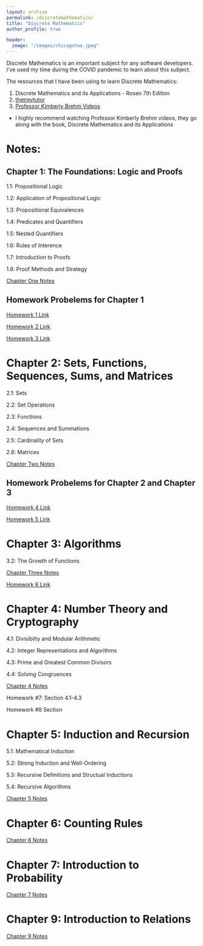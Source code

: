 ```yaml
---
layout: archive
permalink: /discretemathematics/
title: "Discrete Mathematics"
author_profile: true

header:
  image: "/images/chicagotwo.jpeg"
---
```



Discrete Mathematics is an important subject for any software developers. I've used my time duirng the COVID pandemic to learn about this subject. 

The resources that I have been using to learn Discrete Mathematics:

1. Discrete Mathematics and its Applications - Rosen 7th Edition
2. [thetrevtutor](https://trevtutor.com/discretemath/discretemath1/)
3. [Professor Kimberly Brehm Videos](https://www.youtube.com/watch?v=A3Ffwsnad0k&list=PLl-gb0E4MII28GykmtuBXNUNoej-vY5Rz)

- I highly recommend watching Professor Kimberly Brehm videos, they go along with the book, Discrete Mathematics and its Applications

# Notes:

## Chapter 1: The Foundations: Logic and Proofs

1.1: Propositional Logic

1.2: Application of Propositional Logic

1.3: Propositional Equivalences

1.4: Predicates and Quantifiers

1.5: Nested Quantifiers

1.6: Rules of Interence

1.7: Introduction to Proofs

1.8: Proof Methods and Strategy

[Chapter One Notes](https://github.com/devinpowers/discrete-mathematics/blob/master/Chapter%201.1-1.7%20Logic%20and%20Proofs.pdf)

## Homework Probelems for Chapter 1

[Homework 1 Link](https://github.com/devinpowers/discrete-mathematics/blob/master/Homework%20Problems/HW%231.pdf)

[Homework 2 Link](https://github.com/devinpowers/discrete-mathematics/blob/master/Homework%20Problems/HW%232.pdf)

[Homework 3 Link](https://github.com/devinpowers/discrete-mathematics/blob/master/Homework%20Problems/HW%233.pdf)

# Chapter 2: Sets, Functions, Sequences, Sums, and Matrices

2.1: Sets

2.2: Set Operations

2.3: Functions

2.4: Sequences and Summations

2.5: Cardinality of Sets

2.6: Matrices

[Chapter Two Notes](https://github.com/devinpowers/discrete-mathematics/blob/master/Chapter%202.1-2.6%20Basic%20Structures%20.pdf)

## Homework Probelems for Chapter 2 and Chapter 3

[Homework 4 Link](https://github.com/devinpowers/discrete-mathematics/blob/master/Homework%20Problems/HW%234.pdf)

[Homework 5 Link](https://github.com/devinpowers/discrete-mathematics/blob/master/Homework%20Problems/HW%235.pdf)

# Chapter 3: Algorithms

3.2: The Growth of Functions

[Chapter Three Notes](https://github.com/devinpowers/discrete-mathematics/blob/master/%20Chapter%203.2%20Growth%20Rate%20of%20Functions.pdf)

[Homework 6 Link](https://github.com/devinpowers/discrete-mathematics/blob/master/Homework%20Problems/HW%236.pdf)

# Chapter 4: Number Theory and Cryptography

4.1: Divisibilty and Modular Arithmetic

4.2: Integer Representations and Algorithms

4.3: Prime and Greatest Common Divisors

4.4: Solving Congruences

[Chapter 4 Notes](https://github.com/devinpowers/discrete-mathematics/blob/master/Chapter%204.1-4.4%20Number%20Theory.pdf)

Homework #7: Section 4.1-4.3

Homework #8 Section 

# Chapter 5: Induction and Recursion

5.1: Mathematical Induction

5.2: Strong Induction and Well-Ordering

5.3: Recursive Definitions and Structual Inductions

5.4: Recursive Algorithms


[Chapter 5 Notes](https://github.com/devinpowers/discrete-mathematics/blob/master/Chapter%205.1-5.4%20Mathematical%20Induction.pdf)


# Chapter 6: Counting Rules

[Chapter 6 Notes](https://github.com/devinpowers/discrete-mathematics/blob/master/Chapter%206.1-6.5%20Counting%20Rules%20.pdf)

# Chapter 7: Introduction to Probability

[Chapter 7 Notes](https://github.com/devinpowers/discrete-mathematics/blob/master/Chapter%207.1-7.2%20Intro%20to%20Probability%20.pdf)

# Chapter 9: Introduction to Relations

[Chapter 9 Notes](https://github.com/devinpowers/discrete-mathematics/blob/master/Chapter%209.1-9.4%20Introduction%20to%20Relations.pdf)

